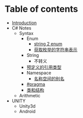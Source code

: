 # Table of contents

* [Introduction](README.md)
* C\# Notes
  * Syntax
    * Enum
      * [string 2 enum](c-notes/syntax/enum/string-2-enum.md)
      * [获取枚举的字符串表示](c-notes/syntax/enum/huo-qu-mei-ju-de-zi-fu-chuan-biao-shi.md)
    * String
      * 不转义
    * [预定义的引用类型](c-notes/syntax/yu-ding-yi-de-yin-yong-lei-xing.md)
    * Namespace
      * [名称空间的别名](c-notes/syntax/namespace/ming-cheng-kong-jian-de-bie-ming.md)
    * [\#pragma](c-notes/syntax/pragma.md)
    * [类和结构](c-notes/syntax/lei-he-jie-gou.md)
  * Arithmetic
* UNITY
  * Unity3d
  * Android


